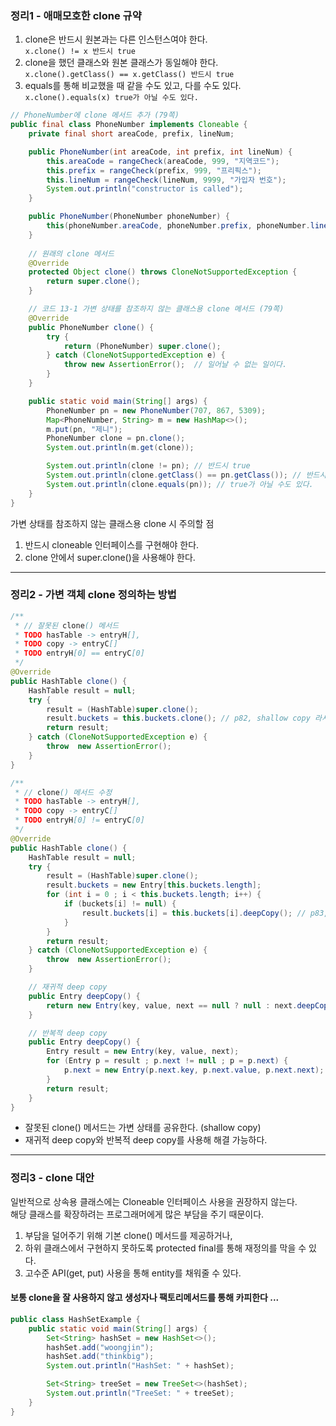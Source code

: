 ### 정리1 - 애매모호한 clone 규약

1. clone은 반드시 원본과는 다른 인스턴스여야 한다.   
   `x.clone() != x 반드시 true`
2. clone을 했던 클래스와 원본 클래스가 동일해야 한다.   
   `x.clone().getClass() == x.getClass() 반드시 true`
3. equals를 통해 비교했을 때 같을 수도 있고, 다를 수도 있다.   
   `x.clone().equals(x) true가 아닐 수도 있다.`

```JAVA
// PhoneNumber에 clone 메서드 추가 (79쪽)
public final class PhoneNumber implements Cloneable {
    private final short areaCode, prefix, lineNum;

    public PhoneNumber(int areaCode, int prefix, int lineNum) {
        this.areaCode = rangeCheck(areaCode, 999, "지역코드");
        this.prefix = rangeCheck(prefix, 999, "프리픽스");
        this.lineNum = rangeCheck(lineNum, 9999, "가입자 번호");
        System.out.println("constructor is called");
    }

    public PhoneNumber(PhoneNumber phoneNumber) {
        this(phoneNumber.areaCode, phoneNumber.prefix, phoneNumber.lineNum);
    }
    
    // 원래의 clone 메서드
    @Override
    protected Object clone() throws CloneNotSupportedException {
        return super.clone();
    }

    // 코드 13-1 가변 상태를 참조하지 않는 클래스용 clone 메서드 (79쪽)
    @Override
    public PhoneNumber clone() {
        try {
            return (PhoneNumber) super.clone();
        } catch (CloneNotSupportedException e) {
            throw new AssertionError();  // 일어날 수 없는 일이다.
        }
    }

    public static void main(String[] args) {
        PhoneNumber pn = new PhoneNumber(707, 867, 5309);
        Map<PhoneNumber, String> m = new HashMap<>();
        m.put(pn, "제니");
        PhoneNumber clone = pn.clone();
        System.out.println(m.get(clone));

        System.out.println(clone != pn); // 반드시 true
        System.out.println(clone.getClass() == pn.getClass()); // 반드시 true
        System.out.println(clone.equals(pn)); // true가 아닐 수도 있다.
    }
}
```
가변 상태를 참조하지 않는 클래스용 clone 시 주의할 점
1. 반드시 cloneable 인터페이스를 구현해야 한다.
2. clone 안에서 super.clone()을 사용해야 한다.
---
### 정리2 - 가변 객체 clone 정의하는 방법
```JAVA
/**
 * // 잘못된 clone() 메서드
 * TODO hasTable -> entryH[],
 * TODO copy -> entryC[]
 * TODO entryH[0] == entryC[0]
 */
@Override
public HashTable clone() {
    HashTable result = null;
    try {
        result = (HashTable)super.clone();
        result.buckets = this.buckets.clone(); // p82, shallow copy 라서 위험하다.
        return result;
    } catch (CloneNotSupportedException e) {
        throw  new AssertionError();
    }
}

/**
 * // clone() 메서드 수정
 * TODO hasTable -> entryH[],
 * TODO copy -> entryC[]
 * TODO entryH[0] != entryC[0]
 */
@Override
public HashTable clone() {
    HashTable result = null;
    try {
        result = (HashTable)super.clone();
        result.buckets = new Entry[this.buckets.length];
        for (int i = 0 ; i < this.buckets.length; i++) {
            if (buckets[i] != null) {
                result.buckets[i] = this.buckets[i].deepCopy(); // p83, deep copy
            }
        }
        return result;
    } catch (CloneNotSupportedException e) {
        throw  new AssertionError();
    }

    // 재귀적 deep copy
    public Entry deepCopy() {
        return new Entry(key, value, next == null ? null : next.deepCopy());
    }

    // 반복적 deep copy
    public Entry deepCopy() {
        Entry result = new Entry(key, value, next);
        for (Entry p = result ; p.next != null ; p = p.next) {
            p.next = new Entry(p.next.key, p.next.value, p.next.next);
        }
        return result;
    }
}
```
- 잘못된 clone() 메서드는 가변 상태를 공유한다. (shallow copy)
- 재귀적 deep copy와 반복적 deep copy를 사용해 해결 가능하다.

---
### 정리3 - clone 대안
일반적으로 상속용 클래스에는 Cloneable 인터페이스 사용을 권장하지 않는다.   
해당 클래스를 확장하려는 프로그래머에게 많은 부담을 주기 때문이다.
1. 부담을 덜어주기 위해 기본 clone() 메서드를 제공하거나,
2. 하위 클래스에서 구현하지 못하도록 protected final를 통해 재정의를 막을 수 있다.
3. 고수준 API(get, put) 사용을 통해 entity를 채워줄 수 있다.

#### 보통 clone을 잘 사용하지 않고 생성자나 팩토리메서드를 통해 카피한다 ...
```JAVA
public class HashSetExample {
    public static void main(String[] args) {
        Set<String> hashSet = new HashSet<>();
        hashSet.add("woongjin");
        hashSet.add("thinkbig");
        System.out.println("HashSet: " + hashSet);

        Set<String> treeSet = new TreeSet<>(hashSet);
        System.out.println("TreeSet: " + treeSet);
    }
}
```
